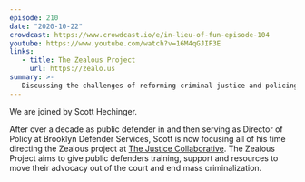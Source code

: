 ```yaml
---
episode: 210
date: "2020-10-22"
crowdcast: https://www.crowdcast.io/e/in-lieu-of-fun-episode-104
youtube: https://www.youtube.com/watch?v=16M4qGJIF3E
links:
   - title: The Zealous Project
     url: https://zealo.us
summary: >-
   Discussing the challenges of reforming criminal justice and policing
---
```

We are joined by Scott Hechinger.

After over a decade as public defender in and then serving as Director of
Policy at Brooklyn Defender Services, Scott is now focusing all of his time
directing the Zealous project at [The Justice Collaborative][tjc]. The Zealous
Project aims to give public defenders training, support and resources to move
their advocacy out of the court and end mass criminalization.

[tjc]: https://thejusticecollaborative.com/
